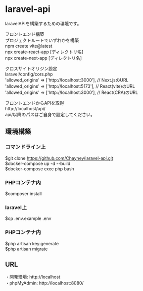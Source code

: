 # laravel-api  
laravelAPIを構築するための環境です。  

フロントエンド構築  
プロジェクトルートでいずれかを構築  
npm create vite@latest  
npx create-react-app [ディレクトリ名]  
npx create-next-app [ディレクトリ名]  

クロスサイトオリジン設定  
laravel/config/cors.php  
'allowed_origins' => ['http://localhost:3000'], // Next.jsのURL  
'allowed_origins' => ['http://localhost:5173'], // React(vite)のURL  
'allowed_origins' => ['http://localhost:3000'], // React(CRA)のURL  

フロントエンドからAPIを取得  
http://localhost/api/  
api/以降のパスはご自身で設定してください。

## 環境構築

### コマンドライン上
$git clone https://github.com/Chayney/laravel-api.git  
$docker-compose up -d --build  
$docker-compose exec php bash

### PHPコンテナ内
$composer install

### laravel上
$cp .env.example .env

### PHPコンテナ内
$php artisan key:generate  
$php artisan migrate  

## URL
・開発環境: http://localhost    
・phpMyAdmin: http://localhost:8080/
